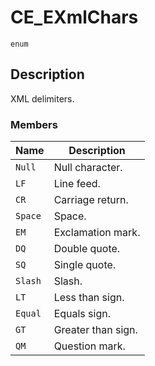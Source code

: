 # CE_EXmlChars
`enum`
## Description
XML delimiters.

### Members
| Name | Description |
| ---- | ----------- |
| `Null` | Null character. |
| `LF` | Line feed. |
| `CR` | Carriage return. |
| `Space` | Space. |
| `EM` | Exclamation mark. |
| `DQ` | Double quote. |
| `SQ` | Single quote. |
| `Slash` | Slash. |
| `LT` | Less than sign. |
| `Equal` | Equals sign. |
| `GT` | Greater than sign. |
| `QM` | Question mark. |
